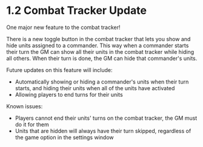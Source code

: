 # 1.2 Combat Tracker Update

One major new feature to the combat tracker!

There is a new toggle button in the combat tracker that lets you show and hide units assigned to a commander. This way when a commander starts their turn the GM can show all their units in the combat tracker while hiding all others. When their turn is done, the GM can hide that commander's units.

Future updates on this feature will include:

* Automatically showing or hiding a commander's units when their turn starts, and hiding their units when all of the units have activated
* Allowing players to end turns for their units

Known issues:

* Players cannot end their units' turns on the combat tracker, the GM must do it for them
* Units that are hidden will always have their turn skipped, regardless of the game option in the settings window
  